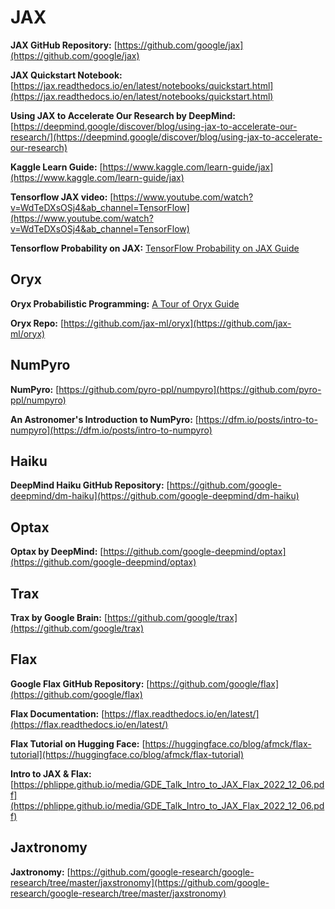 # JAX

**JAX GitHub Repository:** [https://github.com/google/jax](https://github.com/google/jax)

**JAX Quickstart Notebook:** [https://jax.readthedocs.io/en/latest/notebooks/quickstart.html](https://jax.readthedocs.io/en/latest/notebooks/quickstart.html)

**Using JAX to Accelerate Our Research by DeepMind:** [https://deepmind.google/discover/blog/using-jax-to-accelerate-our-research/](https://deepmind.google/discover/blog/using-jax-to-accelerate-our-research)

**Kaggle Learn Guide:** [https://www.kaggle.com/learn-guide/jax](https://www.kaggle.com/learn-guide/jax)

**Tensorflow JAX video:** [https://www.youtube.com/watch?v=WdTeDXsOSj4&ab_channel=TensorFlow](https://www.youtube.com/watch?v=WdTeDXsOSj4&ab_channel=TensorFlow)

**Tensorflow Probability on JAX:** [TensorFlow Probability on JAX Guide](https://www.tensorflow.org/probability/examples/TensorFlow_Probability_on_JAX)


## Oryx

**Oryx Probabilistic Programming:** [A Tour of Oryx Guide](https://www.tensorflow.org/probability/oryx/notebooks/a_tour_of_oryx)

**Oryx Repo:** [https://github.com/jax-ml/oryx](https://github.com/jax-ml/oryx)

## NumPyro

**NumPyro:** [https://github.com/pyro-ppl/numpyro](https://github.com/pyro-ppl/numpyro)

**An Astronomer's Introduction to NumPyro:** [https://dfm.io/posts/intro-to-numpyro](https://dfm.io/posts/intro-to-numpyro)


## Haiku

**DeepMind Haiku GitHub Repository:** [https://github.com/google-deepmind/dm-haiku](https://github.com/google-deepmind/dm-haiku)


## Optax

**Optax by DeepMind:** [https://github.com/google-deepmind/optax](https://github.com/google-deepmind/optax)


## Trax

**Trax by Google Brain:** [https://github.com/google/trax](https://github.com/google/trax)


## Flax

**Google Flax GitHub Repository:** [https://github.com/google/flax](https://github.com/google/flax)

**Flax Documentation:** [https://flax.readthedocs.io/en/latest/](https://flax.readthedocs.io/en/latest/)

**Flax Tutorial on Hugging Face:** [https://huggingface.co/blog/afmck/flax-tutorial](https://huggingface.co/blog/afmck/flax-tutorial)

**Intro to JAX & Flax:** [https://phlippe.github.io/media/GDE_Talk_Intro_to_JAX_Flax_2022_12_06.pdf](https://phlippe.github.io/media/GDE_Talk_Intro_to_JAX_Flax_2022_12_06.pdf)

## Jaxtronomy

**Jaxtronomy:** [https://github.com/google-research/google-research/tree/master/jaxstronomy](https://github.com/google-research/google-research/tree/master/jaxstronomy)

